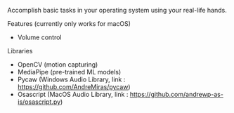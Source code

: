 Accomplish basic tasks in your operating system using your real-life hands.

Features (currently only works for macOS)
- Volume control

Libraries
- OpenCV (motion capturing)
- MediaPipe (pre-trained ML models)
- Pycaw (Windows Audio Library, link : https://github.com/AndreMiras/pycaw)
- Osascript (MacOS Audio Library, link : https://github.com/andrewp-as-is/osascript.py)
